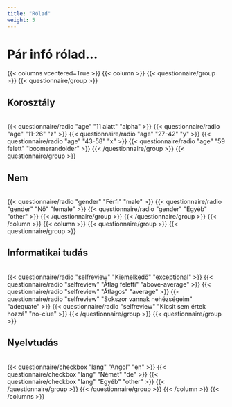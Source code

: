 ```yaml
---
title: "Rólad"
weight: 5
---
```

# Pár infó rólad...

{{< columns vcentered=True >}}
    {{< column >}}
        {{< questionnaire/group >}}
            {{< questionnaire/group >}}
                <h2>Korosztály</h2>       
                {{< questionnaire/radio "age" "11 alatt" "alpha" >}}
                {{< questionnaire/radio "age" "11-26" "z" >}}
                {{< questionnaire/radio "age" "27-42" "y" >}}
                {{< questionnaire/radio "age" "43-58" "x" >}}
                {{< questionnaire/radio "age" "59 felett" "boomerandolder" >}}
            {{< /questionnaire/group >}}
            {{< questionnaire/group >}}
                <h2>Nem</h2>       
                {{< questionnaire/radio "gender" "Férfi" "male" >}}
                {{< questionnaire/radio "gender" "Nő" "female" >}}
                {{< questionnaire/radio "gender" "Egyéb" "other" >}}
            {{< /questionnaire/group >}}
        {{< /questionnaire/group >}}
    {{< /column >}}
    {{< column >}}
        {{< questionnaire/group >}}
            {{< questionnaire/group >}}
                <h2>Informatikai tudás</h2>       
                {{< questionnaire/radio "selfreview" "Kiemelkedő" "exceptional" >}}
                {{< questionnaire/radio "selfreview" "Átlag feletti" "above-average" >}}
                {{< questionnaire/radio "selfreview" "Átlagos" "average" >}}
                {{< questionnaire/radio "selfreview" "Sokszor vannak nehézségeim" "adequate" >}}
                {{< questionnaire/radio "selfreview" "Kicsit sem értek hozzá" "no-clue" >}}
            {{< /questionnaire/group >}}
            {{< questionnaire/group >}}
                <h2>Nyelvtudás</h2>       
                <!--{{< questionnaire/checkbox "lang" "Magyar" "hu" >}}-->
                <input type="hidden" name="lang" value="hu" />
                {{< questionnaire/checkbox "lang" "Angol" "en" >}}
                {{< questionnaire/checkbox "lang" "Német" "de" >}}
                {{< questionnaire/checkbox "lang" "Egyéb" "other" >}}
            {{< /questionnaire/group >}}
        {{< /questionnaire/group >}}
    {{< /column >}}
{{< /columns >}}
